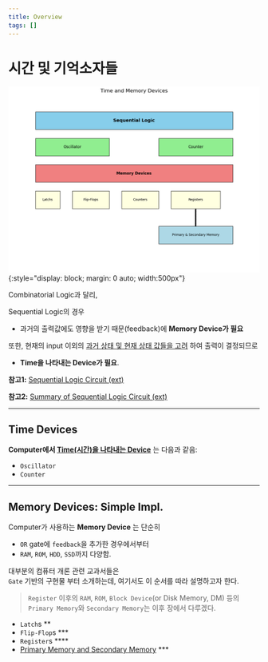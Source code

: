 ```yaml
---
title: Overview
tags: []
---
```


# 시간 및 기억소자들

![](./img/time_n_memory_devices.png){:style="display: block; margin: 0 auto; width:500px"}

Combinatorial Logic과 달리,  

Sequential Logic의 경우 

* 과거의 출력값에도 영향을 받기 때문(feedback)에 **Memory Device가 필요** 

또한, 현재의 input 이외의 <u>과거 상태 및 현재 상태 값들을 고려</u> 하여 출력이 결정되므로 

* **Time을 나타내는 Device가 필요**.

**참고1:** [Sequential Logic Circuit (ext)](https://dsaint31.tistory.com/902)

**참고2:** [Summary of Sequential Logic Circuit (ext)](https://dsaint31.tistory.com/910)

---

## Time Devices

**Computer에서 <u>Time(시간)을 나타내는 Device</u>** 는 다음과 같음:

* `Oscillator` 
* `Counter` 

---

## Memory Devices: Simple Impl.

Computer가 사용하는 **Memory Device** 는 단순히 

* `OR` gate에 `feedback`을 추가한 경우에서부터 
* `RAM`, `ROM`, `HDD`, `SSD`까지 다양함. 

대부분의 컴퓨터 개론 관련 교과서들은  
`Gate` 기반의 구현물 부터 소개하는데, 
여기서도 이 순서를 따라 설명하고자 한다.

> `Register` 이후의 `RAM`, `ROM`, `Block Device`(or Disk Memory, DM) 등의  
> `Primary Memory`와 `Secondary Memory`는 이후 장에서 다루겠다.

* `Latch`s **
* `Flip-Flop`s ***
* `Register`s ****
* [Primary Memory and Secondary Memory](../ch04/ce04_01_memory.md) ***

